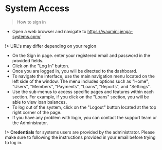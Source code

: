 # System Access
>How to sign in

- Open a web browser and navigate to https://waumini.jenga-systems.com/

!> URL's may differ depending on your region

- On the Sign in page. enter your registered email and password in the provided fields.
- Click on the "Log In" button.
- Once you are logged in, you will be directed to the dashboard.
- To navigate the interface, use the main navigation menu located on the left side of the window. The menu includes options such as "Home", "Users", "Members", "Payments", "Loans", "Reports", and "Settings".
- Use the sub-menus to access specific pages and features within each section. For example, if you click on the "Loans" section, you will be able to view loan balances.
- To log out of the system, click on the "Logout" button located at the top right corner of the page.
- If you have any problem with login, you can contact the support team or the Administrator.

!> **Credentials** for systems users are provided by the administrator. Please make sure to following the instructions provided in your email before trying to log in.
